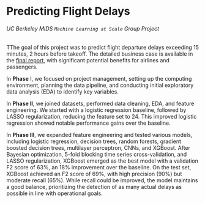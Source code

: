 # Predicting Flight Delays
###### <i>UC Berkeley MIDS `Machine Learning at Scale` Group Project</i>



TThe goal of this project was to predict flight departure delays exceeding 15 minutes, 2 hours before takeoff. The detailed business case is available in the [final report](https://github.com/heesukjang/PredictingFlightDelays/blob/main/Final_Report.pdf), with significant potential benefits for airlines and passengers.

In **Phase** I, we focused on project management, setting up the computing environment, planning the data pipeline, and conducting initial exploratory data analysis (EDA) to identify key variables.

In **Phase II**, we joined datasets, performed data cleaning, EDA, and feature engineering. We started with a logistic regression baseline, followed by LASSO regularization, reducing the feature set to 24. This improved logistic regression showed notable performance gains over the baseline.

In **Phase III**, we expanded feature engineering and tested various models, including logistic regression, decision trees, random forests, gradient boosted decision trees, multilayer perceptron, CNNs, and XGBoost. After Bayesian optimization, 5-fold blocking time series cross-validation, and LASSO regularization, XGBoost emerged as the best model with a validation F2 score of 63%, an 18% improvement over the baseline. On the test set, XGBoost achieved an F2 score of 69%, with high precision (90%) but moderate recall (65%). While recall could be improved, the model maintains a good balance, prioritizing the detection of as many actual delays as possible in line with operational goals.

